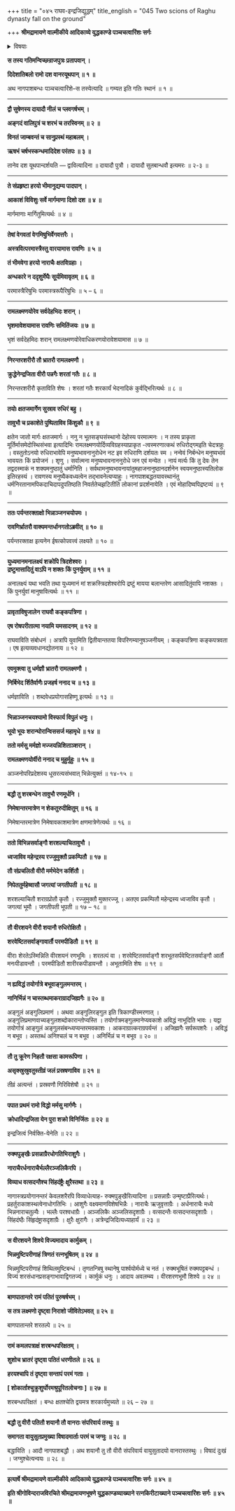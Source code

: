 +++
title = "०४५ राघव-इन्द्रजिद्युद्धम्"
title_english = "045 Two scions of Raghu dynasty fall on the ground"

+++
**श्रीमद्रामायणे वाल्मीकीये आदिकाव्ये युद्धकाण्डे पञ्चचत्वारिंशः सर्गः**


<details><summary>विषयाः</summary>

रामेणान्तरिक्षेऽन्तर्हितेन्द्रजिदन्वेषणायाङ्गदादिवानरदशकनियोजनम् ॥ १ ॥ इन्द्रजिता वृक्षोत्क्षेपेणान्तरिक्षंप्रविष्टानामङ्गदादीनामङ्गेषु शरवर्षणेनतन्निवारणम् ॥ २ ॥ तथा नागास्त्रेण रामलक्ष्मणयोर्बन्धनम् ॥ ३ ॥ अस्त्रबन्धेन भुविशयानौराघवौपरिवार्य हनुमदादिभिः शोकेनावस्थानम् ॥ ४ ॥

</details>


**स तस्य गतिमन्विच्छन्राजपुत्रः प्रतापवान् ।**

**दिदेशातिबलो रामो दश वानरयूथपान् ॥ १ ॥**

अथ नागपाशबन्धः पञ्चचत्वारिंशे–स तस्येत्यादि ॥ गम्यत इति गतिः स्थानं ॥ १ ॥

****

**द्वौ सुषेणस्य दायादौ नीलं च प्लवगर्षभम् ।**

**अङ्गदं वालिपुत्रं च शरभं च तरस्विनम् ॥ २ ॥**

**विनतं जाम्बवन्तं च सानुप्रस्थं महाबलम् ।**

**ऋषभं चर्षभस्कन्धमादिदेश परंतपः ॥ ३ ॥**

तानेव दश यूथपान्दर्शयति — द्वावित्यादिना ॥ दायादौ पुत्रौ । दायादौ सुतबान्धवौ इत्यमरः ॥ २-३ ॥

****

**ते संप्रहृष्टा हरयो भीमानुद्यम्य पादपान् ।**

**आकाशं विविशुः सर्वे मार्गमाणा दिशो दश ॥ ४ ॥**

मार्गमाणाः मार्गितुमित्यर्थः ॥ ४ ॥

****

**तेषां वेगवतां वेगमिषुभिर्वेगवत्तरैः ।**

**अस्त्रवित्परमास्त्रैस्तु वारयामास रावणिः ॥ ५ ॥**

**तं भीमवेगा हरयो नाराचैः क्षतविग्रहाः ।**

**अन्धकारे न ददृशुर्मेघैः सूर्यमिवावृतम् ॥ ६ ॥**

परमास्त्रैरिषुभिः परमास्त्ररूपैरिषुभिः ॥ ५ – ६ ॥

****

**रामलक्ष्मणयोरेव सर्वदेहभिदः शरान् ।**

**भृशमावेशयामास रावणिः समितिंजयः ॥ ७ ॥**

भृशं सर्वदेहमिदः शरान् रामलक्ष्मणयोरेवाधिकरणयोरावेशयामास ॥ ७ ॥

****

**निरन्तरशरीरौ तौ भ्रातरौ रामलक्ष्मणौ ।**

**क्रुद्धेनेन्द्रजिता वीरौ पन्नगैः शरतां गतैः ॥ ८ ॥**

निरन्तरशरीरौ कृताविति शेषः । शरतां गतैः शरकार्यं भेदनादिकं कुर्वद्भिरित्यर्थः ॥ ८ ॥

****

**तयोः क्षतजमार्गेण सुस्राव रुधिरं बहु ।**

**तावुभौ च प्रकाशेते पुष्पिताविव किंशुकौ ॥ ९ ॥**

क्षतेन जातो मार्गः क्षतजमार्गः । ननु न भूतसङ्घसंस्थानो देहोस्य परमात्मनः । न तस्य प्राकृता मूर्तिर्मासमेदोस्थिसंभवा इत्यादिभिः रामलक्ष्मणयोर्दिव्यविग्रहस्याप्राकृत -त्वस्मरणात्कथं रुधिरोद्गमइति चेदत्राहुः । वस्तुतोऽनयो रुधिराभावेपि मनुष्यभावनानुरोधेन नट इव रुधिराणि दर्शयतः स्म । नन्वेवं निर्बन्धेन मनुष्यभावं भावयतः किं प्रयोजनं । शृणु । सर्वात्मना मनुष्यभावनाननुरोधे जन एवं मन्येत । नायं मर्त्यः किं तु देवः तेन तद्वदस्माकं न शक्यमनुष्ठातुं धर्मानिति । सर्वथामनुष्यभावनायांतुमहाजनानुष्ठानदर्शनेन स्वयमनुष्ठास्यतिलोक इतिरहस्यं । रावणस्य मनुष्यैकवध्यत्वेन तद्भावनेत्यप्याहुः । नागपाशबद्धतयावस्थानंतु धर्मनिरतानामपिकदाचिदापदुपतिष्ठति निवर्ततेचझटितीति लोकानां प्रदर्शनायेति । एवं मोहादिष्वपिद्रष्टव्यं ॥ ९ ॥

****

**ततः पर्यन्तरक्ताक्षो भिन्नाञ्जनचयोपमः ।**

**रावणिर्भ्रातरौ वाक्यमन्तर्धानगतोऽब्रवीत् ॥ १० ॥**

पर्यन्तरक्ताक्ष इत्यनेन ईषत्कोपवत्त्वं लक्ष्यते ॥ १० ॥

****

**युध्यमानमनालक्ष्यं शक्रोपि त्रिदशेश्वरः ।  
द्रष्टुमासादितुं वाऽपि न शक्तः किं पुनर्युवाम् ॥ ११ ॥**

अनालक्ष्यं यथा भवति तथा युध्यमानं मां शक्रस्त्रिदशेश्वरोपि द्रष्टुं मायया बलान्तरेण आसादितुंवापि नशक्तः । किं पुनर्युवां मानुषावित्यर्थः ॥ ११ ॥

****

**प्रावृताविषुजालेन राघवौ कङ्कपत्रिणा ।**

**एष रोषपरीतात्मा नयामि यमसादनम् ॥ १२ ॥**

राघवाविति संबोधनं । अत्रापि युवामिति द्वितीयान्ततया विपरिणम्यानुषञ्जनीयम् । कङ्कपत्रिणा कङ्कपत्रवता । एष इत्यव्यवधानद्योतनाय ॥ १२ ॥

****

**एवमुक्त्वा तु धर्मज्ञौ भ्रातरौ रामलक्ष्मणौ ।**

**निर्बिभेद र्शितैर्वाणैः प्रजहर्ष ननाद च ॥ १३ ॥**

धर्मज्ञाविति । शब्दवेधप्रयोगासहिष्णू इत्यर्थः ॥ १३ ॥

****

**भिन्नाञ्जनचयश्यामो विस्फार्य विपुलं धनुः ।**

**भूयो भूयः शरान्घोरान्विससर्ज महामृधे ॥ १४ ॥**

**ततो मर्मसु मर्मज्ञो मज्जयन्निशिताञ्शरान् ।**

**रामलक्ष्मणयोर्वीरो ननाद च मुहुर्मुहुः ॥ १५ ॥**

अञ्जनोपरिप्रदेशस्य धूसरत्यसंभवात् भिन्नेत्युक्तं ॥ १४-१५ ॥

****

**बद्धौ तु शरबन्धेन तावुभौ रणमूर्धनि ।**

**निमेषान्तरमात्रेण न शेकतुरुदीक्षितुम् ॥ १६ ॥**

निमेषान्तरमात्रेण निमेषावकाशमात्रेण क्षणमात्रेणेत्यर्थः ॥ १६ ॥

****

**ततो विभिन्नसर्वाङ्गौ शरशल्याचितावुभौ ।**

**ध्वजाविव महेन्द्रस्य रज्जुमुक्तौ प्रकम्पितौ ॥ १७ ॥**

**तौ संप्रचलितौ वीरौ मर्मभेदेन कर्शितौ ।**

**निपेततुर्महेष्वासौ जगत्यां जगतीपती ॥ १८ ॥**

शरशल्याचितौ शराग्रप्रोतौ कृतौ । रज्जुमुक्तौ मुक्तरज्जू । अतएव प्रकम्पितौ महेन्द्रस्य ध्वजाविव कृतौ । जगत्यां भूमौ । जगतीपती भूपती ॥ १७ – १८ ॥

****

**तौ वीरशयने वीरौ शयानौ रुधिरोक्षितौ ।**

**शरवेष्टितसर्वाङ्गावार्तौ परमपीडितौ ॥ १९ ॥**

वीराः शेरतेऽस्मिन्निति वीरशयनं रणभूमिः । शरतल्पं वा । शरवेष्टितसर्वाङ्गौ शरभूतसर्पवेष्टितसर्वाङ्गौ आर्तौ मनःपीडावन्तौ । परमपीडितौ शारीरकपीडावन्तौ । अभूतामिति शेषः ॥ १९ ॥

****

**न ह्यविद्धं तयोर्गात्रे बभूवाङ्गुलमन्तरम् ।**

**नानिर्भिन्नं न चास्तब्धमाकराग्रादजिह्मगैः ॥ २० ॥**

अङ्गुलं अङ्गुलिप्रमाणं । अथवा अङ्गुलिरङ्गुल इति त्रिकाण्डीस्मरणात् । अङ्गुलिप्रमाणवाच्यङ्गुलशब्दोकारान्तोप्यस्ति । तयोर्गात्रमङ्गुलमानेप्यवकाशे अविद्धं नाभूदिति भावः । यद्वा तयोर्गात्रं आङ्गुलं अङ्गुलसंबन्ध्यप्यन्तरमवकाशः । आकराग्रात्कराग्रपर्यन्तं । अजिह्मगैः सर्परूपशरैः । अविद्धं न बभूव । अस्तब्धं अनिश्चलं च न बभूव । अनिर्भिन्नं च न बभूव ॥ २० ॥

****

**तौ तु क्रूरेण निहतौ रक्षसा कामरूपिणा ।**

**असृक्स्रुस्रुवतुस्तीव्रं जलं प्रस्रषणाविव ॥ २१ ॥**

तीव्रं अत्यन्तं । प्रस्रवणौ गिरिविशेषौ ॥ २१ ॥

****

**पपात प्रथमं रामो विद्धो मर्मसु मार्गणैः ।**

**क्रोधादिन्द्रजिता येन पुरा शक्रो विनिर्जितः ॥ २२ ॥**

इन्द्रजित्वं निर्वक्ति-येनेति ॥ २२ ॥

****

**रुक्मपुङ्खैः प्रसन्नाग्रैरधोगतिभिराशुगैः ।**

**नाराचैरर्धनाराचैर्भल्लैरञ्जलिकैरपि ।**

**विव्याध वत्सदन्तैश्च सिंहदंष्ट्रैः क्षुरैस्तथा ॥ २३ ॥**

नागास्त्रप्रयोगानन्तरं केवलशरैरपि विव्याधेत्याह- रुक्मपुङ्खैरित्यादिना ॥ प्रसन्नाग्रैः उन्मृष्टाप्रैरित्यर्थः। प्रहर्तुराकाशस्थत्वेनाधोगतिभिः । आशुगैः वक्ष्यमाणविशेषभिन्नैः । नाराचैः ऋजुवृत्ताग्रैः । अर्धनाराचैः मध्ये भिन्ननाराचतुल्यैः । भल्लैः परश्वधाग्रैः । अञ्जलिकैः अञ्जलिसदृशाग्रैः । वत्सदन्तैः वत्सदन्तसदृशाग्रैः । सिंहदंष्ठैः सिंहृदंष्ट्रासदृशाग्रैः । क्षुरैः क्षुरागैः । अत्रेन्द्रजिदित्यध्याहार्यं ॥ २३ ॥

****

**स वीरशयने शिश्ये विज्यमादाय कार्मुकम् ।**

**भिन्नमुष्टिपरीणाहं त्रिणतं रत्नभूषितम् ॥ २४ ॥**

भिन्नमुष्टिपरीणाहं शिथिलमुष्टिबन्धं । तृणतन्त्रिषु स्थानेषु पार्श्वयोर्मध्ये च नतं । रुक्मभूषितं रुक्मपट्टबन्धं । विज्यं शरसंधानप्रसङ्गाभावाद्विगतज्यं । कार्मुकं धनुः । आदाय अवलम्ब्य । वीरशरणभूमौ शिश्ये ॥ २४ ॥

****

**बाणपातान्तरे रामं पतितं पुरुषर्षभम् ।**

**स तत्र लक्ष्मणो दृष्ट्वा निराशो जीवितेऽभवत् ॥ २५ ॥**

बाणपातान्तरे शरतल्पे ॥ २५ ॥

****

**रामं कमलपत्राक्षं शरबन्धपरिक्षतम् ।**

**शुशोच भ्रातरं दृष्ट्वा पतितं धरणीतले ॥ २६ ॥**

**हरयश्चापि तं दृष्ट्वा सन्तापं परमं गताः ।**

**\[ शोकार्ताश्चुक्रुशुर्घोरमश्रुपूरितलोचनाः \] ॥ २७ ॥**

शरबन्धपरिक्षतं । बन्धः क्षतश्चेति द्वयमत्र शरकार्यमुच्यते ॥ २६ – २७ ॥

****

**बद्धौ तु वीरौ पतितौ शयानौ तौ वानराः संपरिवार्य तस्थुः ॥**

**समागता वायुसुतप्रमुख्या विषादमार्ताः परमं च जग्मुः ॥ २८ ॥**

बद्धाविति । आदौ नागपाशबद्धौ । अथ शयानौ तु तौ वीरौ संपरिवार्य वायुसुतादयो वानरास्तस्थुः । विषादं दुःखं । जग्मुश्चेत्यन्वयः ॥ २८ ॥

****

**इत्यार्षे श्रीमद्रामायणे वाल्मीकीये आदिकाव्ये युद्धकाण्डे पञ्चचत्वारिंशः सर्गः ॥ ४५ ॥**

**इति श्रीगोविन्दराजविरचिते श्रीमद्रामायणभूषणे युद्धकाण्डव्याख्याने रत्नकिरीटाख्याने पञ्चचत्वारिंशः सर्गः ॥ ४५ ॥**
